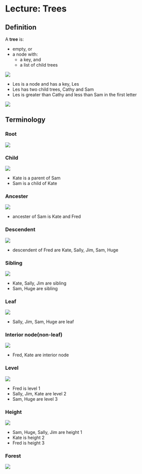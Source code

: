 # Lecture: Trees
## Definition
A **tree** is:
   + empty, or
   + a node with:
      + a key, and
      + a list of child trees
      
![](pics/binarysearchtree.png)

   + Les is a node and has a key, Les
   + Les has two child trees, Cathy and Sam
   + Les is greater than Cathy and less than Sam in the first letter
   
   
![](pics/simpletree.png)
## Terminology
### Root
![](pics/rootoftree.png)

### Child
![](pics/ChildOfTree.png)

   + Kate is a parent of Sam
   + Sam is a child of Kate
### Ancester
![](pics/AncesterOfTree.png)
   
   + ancester of Sam is Kate and Fred
   
### Descendent
![](pics/DescendentOfTree.png)

   + descendent of Fred are Kate, Sally, Jim, Sam, Huge

### Sibling
![](pics/SiblingOfTree.png)

   + Kate, Sally, Jim are sibling
   + Sam, Huge are sibling
   
### Leaf
![](pics/LeafOfTree.png)

   + Sally, Jim, Sam, Huge are leaf
   
### Interior node(non-leaf)
![](pics/InteriornodeOfTree.png)

   + Fred, Kate are interior node
   
### Level
![](pics/LevelOfTree.png)

   + Fred is level 1
   + Sally, Jim, Kate are level 2
   + Sam, Huge are level 3
   
### Height
![](pics/HeightOfTree.png)

   + Sam, Huge, Sally, Jim are height 1
   + Kate is height 2
   + Fred is height 3
   
### Forest
![](pics/FroestOfTree.png)
